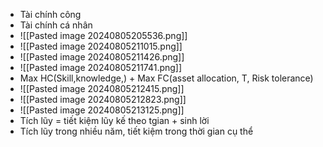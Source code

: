 - Tài chính công
- Tài chính cá nhân
- ![[Pasted image 20240805205536.png]]
- ![[Pasted image 20240805211015.png]]
- ![[Pasted image 20240805211426.png]]
- ![[Pasted image 20240805211741.png]]
- Max HC(Skill,knowledge,) + Max FC(asset allocation, T, Risk tolerance)
- ![[Pasted image 20240805212415.png]]
- ![[Pasted image 20240805212823.png]]
- ![[Pasted image 20240805213125.png]]
- Tích lũy = tiết kiệm lũy kế theo tgian + sinh lời
- Tích lũy trong nhiều năm, tiết kiệm trong thời gian cụ thể